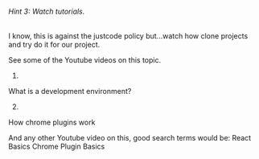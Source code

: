 ###### Hint 3:  Watch tutorials.

I know,
this is against the justcode policy but...watch how clone projects and try do it for our project.

See some of the Youtube videos on this topic.

1.
What is a development environment?

2.
How chrome plugins work


And any other Youtube video on this, good search terms would be:
React Basics
Chrome Plugin Basics

